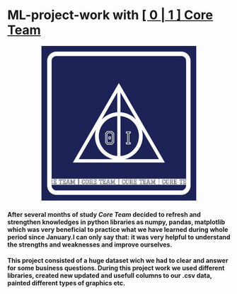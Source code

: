 ML-project-work with [ [ 0 | 1 ] Core Team ]( https://taplink.cc/iut__ml) 
====

<p align="center"> 
<img src="https://github.com/khusan9889/ML-project-work-1/blob/master/Core%20team%20img.jpg" width="350px">
</p>
 
#### After several months of study ***Core Team*** decided to refresh and strengthen knowledges in python libraries as numpy, pandas, matplotlib which was very beneficial to practice what we have learned during whole period since January.I can only say that: it was very helpful to understand the strengths and weaknesses and improve ourselves.

#### This project consisted of a huge dataset wich we had to clear and answer for some business questions. During this project work we used different libraries, created new updated and usefull columns to our .csv data, painted different types of graphics  etc.
 
 
 
 

 

